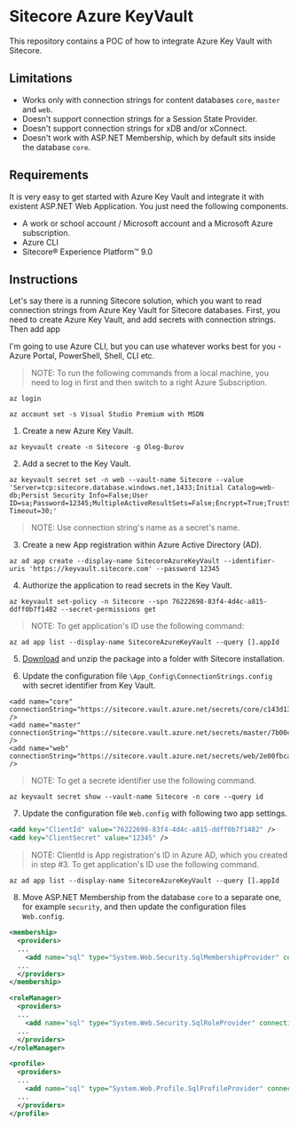 # Sitecore Azure KeyVault

This repository contains a POC of how to integrate Azure Key Vault with Sitecore.

## Limitations

+ Works only with connection strings for content databases `core`, `master` and `web`.
+ Doesn't support connection strings for a Session State Provider.
+ Doesn't support connection strings for xDB and/or xConnect.
+ Doesn't work with ASP.NET Membership, which by default sits inside the database `core`.

## Requirements

It is very easy to get started with Azure Key Vault and integrate it with existent ASP.NET Web Application. You just need the following components.

- A work or school account / Microsoft account and a Microsoft Azure subscription.
- Azure CLI
- Sitecore® Experience Platform™ 9.0

## Instructions

Let's say there is a running Sitecore solution, which you want to read connection strings from Azure Key Vault for Sitecore databases. First, you need to create Azure Key Vault, and add secrets with connection strings. Then add app

I'm going to use Azure CLI, but you can use whatever works best for you - Azure Portal, PowerShell, Shell, CLI etc.  

> NOTE: To run the following commands from a local machine, you need to log in first and then switch to a right Azure Subscription.

```console
az login
```

```console
az account set -s Visual Studio Premium with MSDN
```

1. Create a new Azure Key Vault.

```console
az keyvault create -n Sitecore -g Oleg-Burov
```

2. Add a secret to the Key Vault.

```console
az keyvault secret set -n web --vault-name Sitecore --value 'Server=tcp:sitecore.database.windows.net,1433;Initial Catalog=web-db;Persist Security Info=False;User ID=sa;Password=12345;MultipleActiveResultSets=False;Encrypt=True;TrustServerCertificate=False;Connection Timeout=30;'
```

> NOTE: Use connection string's name as a secret's name.

3. Create a new App registration within Azure Active Directory (AD).

```console
az ad app create --display-name SitecoreAzureKeyVault --identifier-uris 'https://keyvault.sitecore.com' --password 12345
```

4. Authorize the application to read secrets in the Key Vault. 

```console
az keyvault set-policy -n Sitecore --spn 76222698-83f4-4d4c-a815-ddff0b7f1482 --secret-permissions get
```

> NOTE: To get application's ID use the following command:

```console
az ad app list --display-name SitecoreAzureKeyVault --query [].appId
```

5. [Download](../../releases) and unzip the package into a folder with Sitecore installation.

6. Update the configuration file `\App_Config\ConnectionStrings.config` with secret identifier from Key Vault.

```
<add name="core" connectionString="https://sitecore.vault.azure.net/secrets/core/c143d13b5a5c47f49de2e09e52d27f35" />
<add name="master" connectionString="https://sitecore.vault.azure.net/secrets/master/7b00c9fbbfc84f3fab71374f677d05e3" />
<add name="web" connectionString="https://sitecore.vault.azure.net/secrets/web/2e00fbcac52a4c04beccac9007110052" /> 
```

> NOTE: To get a secrete identifier use the following command.

```console
az keyvault secret show --vault-name Sitecore -n core --query id
```

7. Update the configuration file `Web.config` with following two app settings.

```xml
<add key="ClientId" value="76222698-83f4-4d4c-a815-ddff0b7f1482" />
<add key="ClientSecret" value="12345" />
```

> NOTE: ClientId is App registration's ID in Azure AD, which you created in step #3. To get application's ID use the following command.

```console
az ad app list --display-name SitecoreAzureKeyVault --query [].appId
```

8. Move ASP.NET Membership from the database `core` to a separate one, for example `security`, and then update the configuration files `Web.config`.

```xml
<membership>
  <providers>
  ...
    <add name="sql" type="System.Web.Security.SqlMembershipProvider" connectionStringName="security" ... />
  ...
  </providers>
</membership>

<roleManager>
  <providers>
  ...
    <add name="sql" type="System.Web.Security.SqlRoleProvider" connectionStringName="security" ... />
  ...
  </providers>
</roleManager>

<profile>
  <providers>
  ...
    <add name="sql" type="System.Web.Profile.SqlProfileProvider" connectionStringName="security" ... />
  ...
  </providers>
</profile>
```
